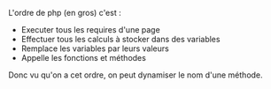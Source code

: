 L'ordre de php (en gros) c'est :
- Executer tous les requires d'une page
- Effectuer tous les calculs à stocker dans des variables
- Remplace les variables par leurs valeurs
- Appelle les fonctions et méthodes

Donc vu qu'on a cet ordre, on peut dynamiser le nom d'une méthode.